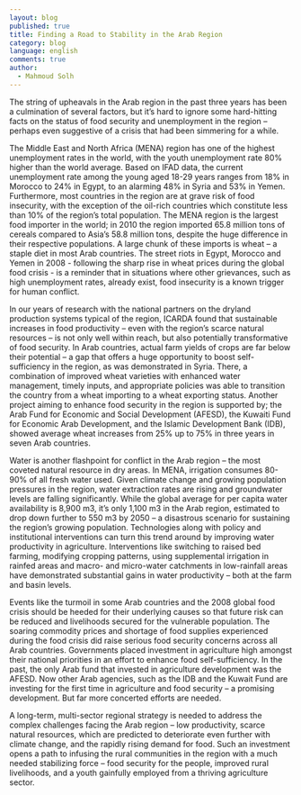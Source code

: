 ```yaml
---
layout: blog
published: true
title: Finding a Road to Stability in the Arab Region
category: blog
language: english
comments: true
author: 
  - Mahmoud Solh
---
```


The string of upheavals in the Arab region in the past three years has been a culmination of several factors, but it’s hard to ignore some hard-hitting facts on the status of food security and unemployment in the region – perhaps even suggestive of a crisis that had been simmering for a while. 

The Middle East and North Africa (MENA) region has one of the highest unemployment rates in the world, with the youth unemployment rate 80% higher than the world average.  Based on IFAD data, the current unemployment rate among the young aged 18-29 years ranges from 18% in Morocco to 24% in Egypt, to an alarming 48% in Syria and 53% in Yemen.  Furthermore, most countries in the region are at grave risk of food insecurity, with the exception of the oil-rich countries which constitute less than 10% of the region’s total population. The MENA region is the largest food importer in the world; in 2010 the region imported 65.8 million tons of cereals compared to Asia’s 58.8 million tons, despite the huge difference in their respective populations. A large chunk of these imports is wheat – a staple diet in most Arab countries. The street riots in Egypt, Morocco and Yemen in 2008 - following the sharp rise in wheat prices during the global food crisis - is a reminder that in situations where other grievances, such as high unemployment rates, already exist, food insecurity is a known trigger for human conflict.  

In our years of research with the national partners on the dryland production systems typical of the region, ICARDA found that sustainable increases in food productivity – even with the region’s scarce natural resources – is not only well within reach, but also potentially transformative of food security.  In Arab countries, actual farm yields of crops are far below their potential – a gap that offers a huge opportunity to boost self-sufficiency in the region, as was demonstrated in Syria. There, a combination of improved wheat varieties with enhanced water management, timely inputs, and appropriate policies was able to transition the country from a wheat importing to a wheat exporting status. Another project aiming to enhance food security in the region is supported by; the Arab Fund for Economic and Social Development (AFESD), the Kuwaiti Fund for Economic Arab Development, and the Islamic Development Bank (IDB), showed average wheat increases from 25% up to 75% in three years in seven Arab countries. 

Water is another flashpoint for conflict in the Arab region – the most coveted natural resource in dry areas. In MENA, irrigation consumes 80-90% of all fresh water used. Given climate change and growing population pressures in the region, water extraction rates are rising and groundwater levels are falling significantly. While the global average for per capita water availability is 8,900 m3, it’s only 1,100 m3 in the Arab region, estimated to drop down further to 550 m3 by 2050 – a disastrous scenario for sustaining the region’s growing population. Technologies along with policy and institutional interventions can turn this trend around by improving water productivity in agriculture. Interventions like switching to raised bed farming, modifying cropping patterns, using supplemental irrigation in rainfed areas and macro- and micro-water catchments in low-rainfall areas have demonstrated substantial gains in water productivity – both at the farm and basin levels. 

Events like the turmoil in some Arab countries and the 2008 global food crisis should be heeded for their underlying causes so that future risk can be reduced and livelihoods secured for the vulnerable population. The soaring commodity prices and shortage of food supplies experienced during the food crisis did raise serious food security concerns across all Arab countries.  Governments placed investment in agriculture high amongst their national priorities in an effort to enhance food self-sufficiency.  In the past, the only Arab fund that invested in agriculture development was the AFESD. Now other Arab agencies, such as the IDB and the Kuwait Fund are investing for the first time in agriculture and food security – a promising development. But far more concerted efforts are needed. 

A long-term, multi-sector regional strategy is needed to address the complex challenges facing the Arab region – low productivity, scarce natural resources, which are predicted to deteriorate even further with climate change, and the rapidly rising demand for food. Such an investment opens a path to infusing the rural communities in the region with a much needed stabilizing force – food security for the people, improved rural livelihoods, and a youth gainfully employed from a thriving agriculture sector.  

